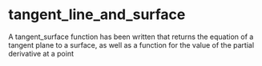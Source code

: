 # tangent_line_and_surface


A tangent_surface function has been written that returns the equation of a tangent plane to a surface, as well as a function for the value of the partial derivative at a point
